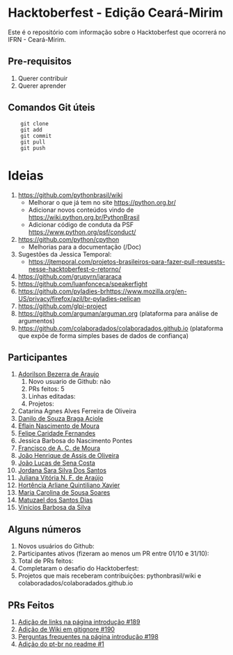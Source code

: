 # Hacktoberfest - Edição Ceará-Mirim

Este é o repositório com informação sobre o Hacktoberfest que ocorrerá no
IFRN - Ceará-Mirim.

## Pre-requisitos
1. Querer contribuir
1. Querer aprender

## Comandos Git úteis
```
    git clone
    git add
    git commit
    git pull
    git push
```
# Ideias
1. https://github.com/pythonbrasil/wiki
    * Melhorar o que já tem no site https://python.org.br/ 
    * Adicionar novos conteúdos vindo de https://wiki.python.org.br/PythonBrasil
    * Adicionar código de conduta da PSF https://www.python.org/psf/conduct/
1. https://github.com/python/cpython
    * Melhorias para a documentação (/Doc)
1. Sugestões da Jessica Temporal:
    * https://jtemporal.com/projetos-brasileiros-para-fazer-pull-requests-nesse-hacktoberfest-o-retorno/
1. https://github.com/grupyrn/jararaca
1. https://github.com/luanfonceca/speakerfight
1. https://github.com/pyladies-brhttps://www.mozilla.org/en-US/privacy/firefox/azil/br-pyladies-pelican
1. https://github.com/glpi-project
1. https://github.com/arguman/arguman.org (plataforma para análise de argumentos)
1. https://github.com/colaboradados/colaboradados.github.io (plataforma que expõe de forma simples bases de dados de confiança)

## Participantes

1. [Adorilson Bezerra de Araujo](https://github.com/adorilson)
   1. Novo usuario de Github: não
   1. PRs feitos: 5
   1. Linhas editadas: 
   1. Projetos: 
1. Catarina Agnes Alves Ferreira de Oliveira
1. [Danilo de Souza Braga Aciole](https://github.com/Danilo25)
1. [Eflain Nascimento de Moura](https://github.com/EflainMoura)
1. [Felipe Caridade Fernandes](https://github.com/Felipe-ifrn)
1. Jessica Barbosa do Nascimento Pontes
1. [Francisco de A. C. de Moura](https://github.com/Francks01)
1. [João Henrique de Assis de Oliveira](https://github.com/jh12-ao)
1. [João Lucas de Sena Costa](https://github.com/JLJohnS)
1. [Jordana Sara Silva Dos Santos](https://github.com/prasararaiva)
1. [Juliana Vitória N. F. de Araújo](https://github.com/JulianaVitoria629)
1. [Hortência Arliane Quintiliano Xavier](https://github.com/HortenciaArliane)
1. [Maria Carolina de Sousa Soares](https://github.com/MariaCarolinass)
1. [Matuzael dos Santos Dias](https://github.com/Matuzael)
1. [Vinícios Barbosa da Silva](https://github.com/ViniciosSilva811)

## Alguns números

1. Novos usuários do Github:
1. Participantes ativos (fizeram ao menos um PR entre 01/10 e 31/10):
1. Total de PRs feitos:
1. Completaram o desafio do Hacktoberfest:
1. Projetos que mais receberam contribuições: pythonbrasil/wiki e
colaboradados/colaboradados.github.io

## PRs Feitos

1. [Adição de links na página introdução #189](https://github.com/pythonbrasil/wiki/pull/189)
1. [Adição de Wiki em gitignore #190](https://github.com/pythonbrasil/wiki/pull/190)
1. [Perguntas frequentes na página introdução #198](https://github.com/pythonbrasil/wiki/pull/198)
1. [Adição do pt-br no readme #1](https://github.com/potilivre/jararaca/pull/1)
